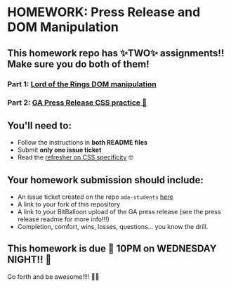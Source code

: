 #  HOMEWORK: Press Release and DOM Manipulation

## This homework repo has ✨TWO✨ assignments!! Make sure you do both of them!

### Part 1: [Lord of the Rings DOM manipulation](./dom/)

### Part 2: [GA Press Release CSS practice 💪](./press-release/)

## You'll need to:

- Follow the instructions in **both README files**
- Submit **only one issue ticket**
- Read the [refresher on CSS specificity](https://css-tricks.com/specifics-on-css-specificity/) 🤓

## Your homework submission should include:

- An issue ticket created on the repo `ada-students` [here](https://git.generalassemb.ly/nyc-wdi-ada/ada-students/issues/new)
- A link to your fork of this repository
- A link to your BitBalloon upload of the GA press release (see the press release readme for more info!!!)
- Completion, comfort, wins, losses, questions... you know the drill.

## This homework is due 🚨 10PM on WEDNESDAY NIGHT!! 🚨

Go forth and be awesome!!!! 💪💪